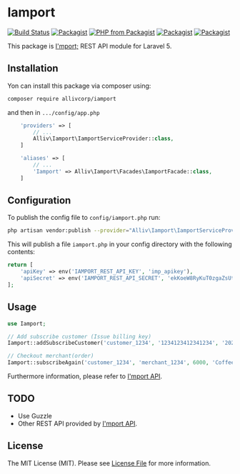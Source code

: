 # Iamport

[![Build Status](https://travis-ci.org/allivcorp/Iamport.svg?branch=master)](https://travis-ci.org/allivcorp/Iamport)
[![Packagist](https://img.shields.io/packagist/v/allivcorp/iamport.svg)](https://packagist.org/packages/allivcorp/iamport)
[![PHP from Packagist](https://img.shields.io/packagist/php-v/allivcorp/iamport.svg)](https://packagist.org/packages/allivcorp/iamport)
[![Packagist](https://img.shields.io/packagist/dt/allivcorp/iamport.svg)](https://packagist.org/packages/allivcorp/iamport)
[![Packagist](https://img.shields.io/packagist/l/allivcorp/iamport.svg)](https://packagist.org/packages/allivcorp/iamport)

This package is [I'mport;](http://iamport.kr) REST API module for Laravel 5.

## Installation

Yon can install this package via composer using:

```bash
composer require allivcorp/iamport
```

and then in `.../config/app.php`

```php
    'providers' => [
        // ...
        Alliv\Iamport\IamportServiceProvider::class,
    ]
```

```php
    'aliases' => [
        // ...
        'Iamport' => Alliv\Iamport\Facades\IamportFacade::class,
    ]
```

## Configuration

To publish the config file to `config/iamport.php` run:

```bash
php artisan vendor:publish --provider="Alliv\Iamport\IamportServiceProvider"
```

This will publish a file `iamport.php` in your config directory with the following contents:
```php
return [
    'apiKey' => env('IAMPORT_REST_API_KEY', 'imp_apikey'),
    'apiSecret' => env('IAMPORT_REST_API_SECRET', 'ekKoeW8RyKuT0zgaZsUtXXTLQ4AhPFW3ZGseDA6bkA5lamv9OqDMnxyeB9wqOsuO9W3Mx9YSJ4dTqJ3f')
];
```

## Usage

```php
use Iamport;

// Add subscribe customer (Issue billing key)
Iamport::addSubscribeCustomer('customer_1234', '1234123412341234', '2020-10', '920327', '00');

// Checkout merchant(order)
Iamport::subscribeAgain('customer_1234', 'merchant_1234', 6000, 'Coffee');
```

Furthermore information, please refer to [I'mport API](https://api.iamport.kr/).

## TODO

- Use Guzzle
- Other REST API provided by [I'mport API](https://api.iamport.kr/).

## License

The MIT License (MIT). Please see [License File](LICENSE) for more information.
